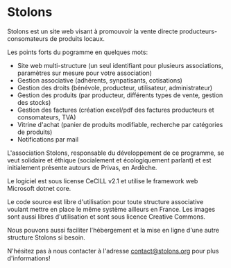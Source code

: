 # Stolons

Stolons est un site web visant à promouvoir la vente directe producteurs-consomateurs de produits locaux.

Les points forts du pogramme en quelques mots:
* Site web multi-structure (un seul identifiant pour plusieurs associations, paramètres sur mesure pour votre association)
* Gestion associative (adhérents, synpatisants, cotisations)
* Gestion des droits (bénévole, producteur, utilisateur, administrateur)
* Gestion des produits (par producteur, différents types de vente, gestion des stocks)
* Gestion des factures (création excel/pdf des factures producteurs et consomateurs, TVA)
* Vitrine d'achat (panier de produits modifiable, recherche par catégories de produits)
* Notifications par mail

L'association Stolons, responsable du développement de ce programme, se veut solidaire et éthique (socialement et écologiquement parlant) et est initialement présente autours de Privas, en Ardèche.

Le logiciel est sous license CeCILL v2.1 et utilise le framework web Microsoft dotnet core.

Le code source est libre d'utilisation pour toute structure associative voulant mettre en place le même système ailleurs en France.
Les images sont aussi libres d'utilisation et sont sous licence Creative Commons.

Nous pouvons aussi faciliter l'hébergement et la mise en ligne d'une autre structure Stolons si besoin.

N'hésitez pas à nous contacter à l'adresse contact@stolons.org pour plus d'informations!
